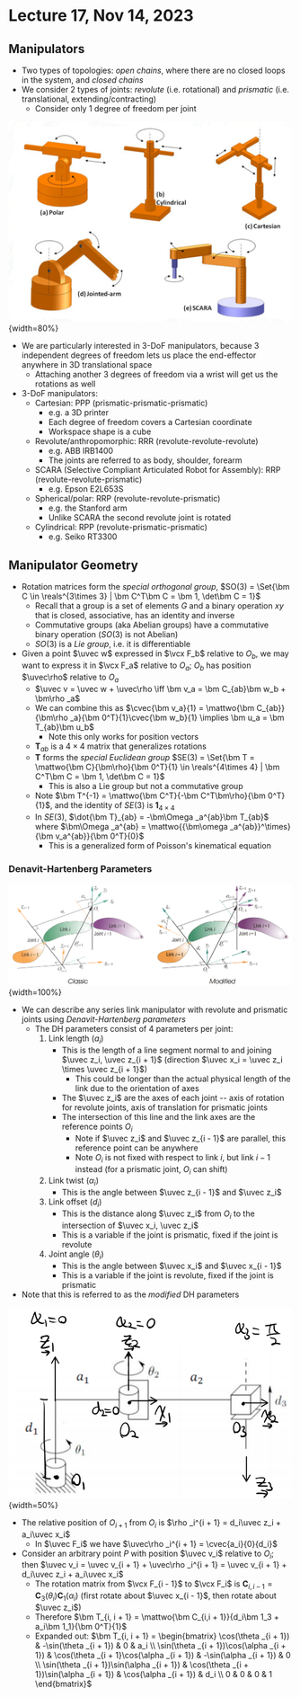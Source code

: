 # Lecture 17, Nov 14, 2023

## Manipulators

* Two types of topologies: *open chains*, where there are no closed loops in the system, and *closed chains*
* We consider 2 types of joints: *revolute* (i.e. rotational) and *prismatic* (i.e. translational, extending/contracting)
	* Consider only 1 degree of freedom per joint

![Types of manipulators.](imgs/lec17_1.png){width=80%}

* We are particularly interested in 3-DoF manipulators, because 3 independent degrees of freedom lets us place the end-effector anywhere in 3D translational space
	* Attaching another 3 degrees of freedom via a wrist will get us the rotations as well
* 3-DoF manipulators:
	* Cartesian: PPP (prismatic-prismatic-prismatic)
		* e.g. a 3D printer
		* Each degree of freedom covers a Cartesian coordinate
		* Workspace shape is a cube
	* Revolute/anthropomorphic: RRR (revolute-revolute-revolute)
		* e.g. ABB IRB1400
		* The joints are referred to as body, shoulder, forearm
	* SCARA (Selective Compliant Articulated Robot for Assembly): RRP (revolute-revolute-prismatic)
		* e.g. Epson E2L653S
	* Spherical/polar: RRP (revolute-revolute-prismatic)
		* e.g. the Stanford arm
		* Unlike SCARA the second revolute joint is rotated
	* Cylindrical: RPP (revolute-prismatic-prismatic)
		* e.g. Seiko RT3300

## Manipulator Geometry

* Rotation matrices form the *special orthogonal group*, $SO(3) = \Set{\bm C \in \reals^{3\times 3} | \bm C^T\bm C = \bm 1, \det\bm C = 1}$
	* Recall that a group is a set of elements $G$ and a binary operation $xy$ that is closed, associative, has an identity and inverse
	* Commutative groups (aka Abelian groups) have a commutative binary operation ($SO(3)$ is not Abelian)
	* $SO(3)$ is a *Lie group*, i.e. it is differentiable
* Given a point $\uvec w$ expressed in $\vcx F_b$ relative to $O_b$, we may want to express it in $\vcx F_a$ relative to $O_a$; $O_b$ has position $\uvec\rho$ relative to $O_a$
	* $\uvec v = \uvec w + \uvec\rho \iff \bm v_a = \bm C_{ab}\bm w_b + \bm\rho _a$
	* We can combine this as $\cvec{\bm v_a}{1} = \mattwo{\bm C_{ab}}{\bm\rho _a}{\bm 0^T}{1}\cvec{\bm w_b}{1} \implies \bm u_a = \bm T_{ab}\bm u_b$
		* Note this only works for position vectors
	* $\bm T_{ab}$ is a $4 \times 4$ matrix that generalizes rotations
	* $\bm T$ forms the *special Euclidean group* $SE(3) = \Set{\bm T = \mattwo{\bm C}{\bm\rho}{\bm 0^T}{1} \in \reals^{4\times 4} | \bm C^T\bm C = \bm 1, \det\bm C = 1}$
		* This is also a Lie group but not a commutative group
	* Note $\bm T^{-1} = \mattwo{\bm C^T}{-\bm C^T\bm\rho}{\bm 0^T}{1}$, and the identity of $SE(3)$ is $\bm 1_{4\times 4}$
	* In $SE(3)$, $\dot{\bm T}_{ab} = -\bm\Omega _a^{ab}\bm T_{ab}$ where $\bm\Omega _a^{ab} = \mattwo{{\bm\omega _a^{ab}}^\times}{\bm v_a^{ab}}{\bm 0^T}{0}$
		* This is a generalized form of Poisson's kinematical equation

### Denavit-Hartenberg Parameters

![Denavit-Hartenberg Parameters.](imgs/lec17_2.png){width=100%}

* We can describe any series link manipulator with revolute and prismatic joints using *Denavit-Hartenberg parameters*
	* The DH parameters consist of 4 parameters per joint:
		1. Link length ($a_i$)
			* This is the length of a line segment normal to and joining $\uvec z_i, \uvec z_{i + 1}$ (direction $\uvec x_i = \uvec z_i \times \uvec z_{i + 1}$)
				* This could be longer than the actual physical length of the link due to the orientation of axes
			* The $\uvec z_i$ are the axes of each joint -- axis of rotation for revolute joints, axis of translation for prismatic joints
			* The intersection of this line and the link axes are the reference points $O_i$
				* Note if $\uvec z_i$ and $\uvec z_{i - 1}$ are parallel, this reference point can be anywhere
				* Note $O_i$ is not fixed with respect to link $i$, but link $i - 1$ instead (for a prismatic joint, $O_i$ can shift)
		2. Link twist ($\alpha _i$)
			* This is the angle between $\uvec z_{i - 1}$ and $\uvec z_i$
		3. Link offset ($d_i$)
			* This is the distance along $\uvec z_i$ from $O_i$ to the intersection of $\uvec x_i, \uvec z_i$
			* This is a variable if the joint is prismatic, fixed if the joint is revolute
		4. Joint angle ($\theta _i$)
			* This is the angle between $\uvec x_i$ and $\uvec x_{i - 1}$
			* This is a variable if the joint is revolute, fixed if the joint is prismatic
* Note that this is referred to as the *modified* DH parameters

![Example: SCARA manipulator DH parameters.](imgs/lec17_3.png){width=50%}

* The relative position of $O_{i + 1}$ from $O_i$ is $\rho _i^{i + 1} = d_i\uvec z_i + a_i\uvec x_i$
	* In $\uvec F_i$ we have $\uvec\rho _i^{i + 1} = \cvec{a_i}{0}{d_i}$
* Consider an arbitrary point $P$ with position $\uvec v_i$ relative to $O_i$; then $\uvec v_i = \uvec v_{i + 1} + \uvec\rho _i^{i + 1} = \uvec v_{i + 1} + d_i\uvec z_i + a_i\uvec x_i$
	* The rotation matrix from $\vcx F_{i - 1}$ to $\vcx F_i$ is $\bm C_{i,i - 1} = \bm C_3(\theta _i)\bm C_1(\alpha _i)$ (first rotate about $\uvec x_{i - 1}$, then rotate about $\uvec z_i$)
	* Therefore $\bm T_{i, i + 1} = \mattwo{\bm C_{i,i + 1}}{d_i\bm 1_3 + a_i\bm 1_1}{\bm 0^T}{1}$
	* Expanded out: $\bm T_{i, i + 1} = \begin{bmatrix} \cos(\theta _{i + 1}) & -\sin(\theta _{i + 1}) & 0 & a_i \\ \sin(\theta _{i + 1})\cos(\alpha _{i + 1}) & \cos(\theta _{i + 1}\cos(\alpha _{i + 1}) & -\sin(\alpha _{i + 1}) & 0 \\ \sin(\theta _{i + 1})\sin(\alpha _{i + 1}) & \cos(\theta _{i + 1})\sin(\alpha _{i + 1}) & \cos(\alpha _{i + 1}) & d_i \\ 0 & 0 & 0 & 1 \end{bmatrix}$

